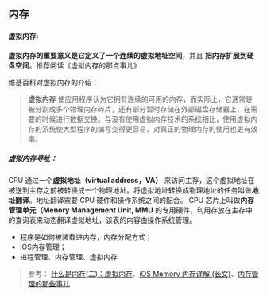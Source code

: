 ## 内存
#### 虚拟内存:
**虚拟内存的重要意义是它定义了一个连续的虚拟地址空间**，并且 **把内存扩展到硬盘空间**。推荐阅读《虚拟内存的那点事儿》

维基百科对虚拟内存的介绍：
> **虚拟内存** 使应用程序认为它拥有连续的可用的内存，而实际上，它通常是被分割成多个物理内存碎片，还有部分暂时存储在外部磁盘存储器上，在需要的时候进行数据交换。与没有使用虚拟内存技术的系统相比，使用虚拟内存的系统使大型程序的编写变得更容易，对真正的物理内存的使用也更有效率。

##### 虚拟内存寻址：
CPU 通过一个**虚拟地址（virtual address，VA）** 来访问主存，这个虚拟地址在被送到主存之前被转换成一个物理地址。将虚拟地址转换成物理地址的任务叫做**地址翻译**。地址翻译需要 CPU 硬件和操作系统之间的配合。 CPU 芯片上叫做**内存管理单元（Menory Management Unit, MMU** 的专用硬件，利用存放在主存中的查询表来动态翻译虚拟地址，该表的内容由操作系统管理。






- 程序是如何被装载进内存，内存分配方式；
- iOS内存管理；
- 进程管理、内存管理、虚拟内存




> 参考：
[什么是内存(二)：虚拟内存](https://www.cnblogs.com/yaoxiaowen/p/7805964.html)、[iOS Memory 内存详解 (长文)](https://juejin.cn/post/6844903902169710600)、[内存管理的那些事儿](http://edsionte.com/techblog/%E5%86%85%E5%AD%98%E7%AE%A1%E7%90%86)
